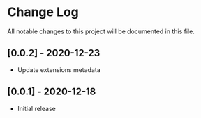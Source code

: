 # Change Log

All notable changes to this project will be documented in this file.

## [0.0.2] - 2020-12-23

- Update extensions metadata

## [0.0.1] - 2020-12-18

- Initial release